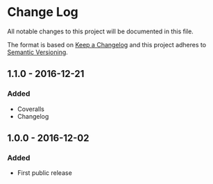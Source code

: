 # Change Log
All notable changes to this project will be documented in this file.

The format is based on [Keep a Changelog](http://keepachangelog.com/)
and this project adheres to [Semantic Versioning](http://semver.org/).

## 1.1.0 - 2016-12-21
### Added
- Coveralls
- Changelog

## 1.0.0 - 2016-12-02
### Added
- First public release

[1.1.0]: https://github.com/code-and-send/object-set-all-values-to/compare/v1.0.0...v1.1.0

